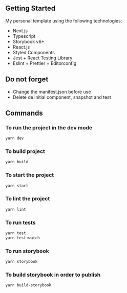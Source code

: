 ## Getting Started
My personal template using the following technologies:
- Next.js
- Typescript
- Storybook v6+
- React.js
- Styled Components
- Jest + React Testing Library
- Eslint + Prettier + Editorconfig

## Do not forget
- Change the manifest.json before use
- Delete de initial component, snapshot and test

## Commands

### To run the project in the dev mode
```bash
yarn dev
```

### To build project
```bash
yarn build
```

### To start the project
```bash
yarn start
```

### To lint the project
```bash
yarn lint
```

### To run tests
```bash
yarn test
yarn test:watch
```

### To run storybook
```bash
yarn storybook
```

### To build storybook in order to publish
```bash
yarn build-storybook
```


